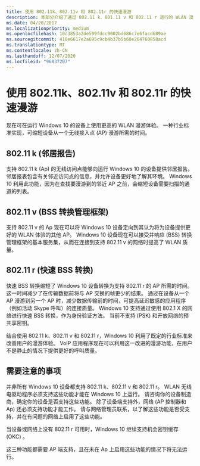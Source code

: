 ```yaml
---
title: 使用 802.11k、802.11v 和 802.11r 的快速漫游
description: 本部分介绍了通过 802.11 k、801.11 v 和 802.11 r 进行的 WLAN 漫游体验改进
ms.date: 04/20/2017
ms.localizationpriority: medium
ms.openlocfilehash: 10c3853a2de599fdcc9002bd686c7e6facd689ae
ms.sourcegitcommit: 418e6617e2a695c9cb4b37b5b60e264760858acd
ms.translationtype: MT
ms.contentlocale: zh-CN
ms.lasthandoff: 12/07/2020
ms.locfileid: "96837207"
---
```

# <a name="fast-roaming-with-80211k-80211v-and-80211r"></a>使用 802.11k、802.11v 和 802.11r 的快速漫游


现在可在运行 Windows 10 的设备上使用更高的 WLAN 漫游体验。 一种行业标准实现，可缩短设备从一个无线接入点 (AP) 漫游所需的时间。

## <a name="80211k-neighbor-reports"></a>802.11 k (邻居报告) 


支持 802.11 k (Ap) 的无线访问点能够向运行 Windows 10 的设备提供邻居报告。 邻居报表包含有关邻近访问点的信息，并允许设备更好地了解其环境。 Windows 10 利用此功能，因为在查找要漫游到的邻近 AP 之前，会缩短设备需要扫描的通道的列表。

## <a name="80211v-bss-transition-management-frames"></a>802.11 v (BSS 转换管理框架) 


支持 802.11 v 的 Ap 现在可以将 Windows 10 设备定向到其认为将为设备提供更好的 WLAN 体验的其他 AP。 Windows 10 设备现在可以接受并响应 (BSS) 转换管理框架的基本服务集，从而在连接到支持 802.11 v 的网络时提高了 WLAN 质量。

## <a name="80211r-fast-bss-transition"></a>802.11 r (快速 BSS 转换) 


快速 BSS 转换缩短了 Windows 10 设备转换为支持 802.11 r 的 AP 所需的时间。 这一时间减少了在传输数据前将与 AP 交换的帧更少的结果。 通过在设备从一个 AP 漫游到另一个 AP 时，减少数据传输前的时间，可提高延迟敏感的应用程序（例如活动 Skype 呼叫）的连接质量。 Windows 10 支持通过使用 802.1 X 的网络进行快速 BSS 转换，作为身份验证方法。 当前不支持 (PSK) 和开放网络的预共享密钥。

结合使用 802.11 k、802.11 v 和 802.11 r，Windows 10 利用了既定的行业标准来改善用户的漫游体验。 VoIP 应用程序现在可以利用这一改进的漫游功能，在用户不是静止的情况下提供更好的呼叫质量。

## <a name="things-to-note"></a>需要注意的事项


并非所有 Windows 10 设备都支持 802.11 k、802.11 v 和 802.11 r。 WLAN 无线电驱动程序必须支持这些功能才能在 Windows 10 上运行。 请咨询你的设备制造商，确定你的设备是否支持这些功能。 除了设备端支持外，网络 (AP 控制器和 Ap) 还必须支持功能才能工作。 请与网络管理员联系，以了解这些功能是否受支持，并在有问题的网络上启用了这些功能。

当设备或网络上没有 802.11 r 可用时，Windows 10 继续支持机会密钥缓存 (OKC) 。

这三种功能都需要 AP 端支持，且在未在 Ap 上启用这些功能的情况下将无法运行。

 

 





